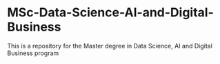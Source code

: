 # MSc-Data-Science-AI-and-Digital-Business
This is a repository for the Master degree in Data Science, AI and Digital Business program
